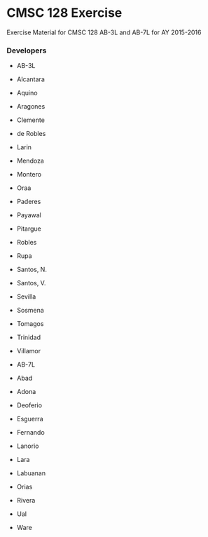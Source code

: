 # CMSC 128 Exercise

Exercise Material for CMSC 128 AB-3L and AB-7L for AY 2015-2016

### Developers
* AB-3L
 * Alcantara
 * Aquino
 * Aragones
 * Clemente
 * de Robles
 * Larin
 * Mendoza
 * Montero
 * Oraa
 * Paderes
 * Payawal
 * Pitargue
 * Robles
 * Rupa
 * Santos, N.
 * Santos, V.
 * Sevilla
 * Sosmena
 * Tomagos
 * Trinidad
 * Villamor


* AB-7L
 * Abad
 * Adona
 * Deoferio
 * Esguerra
 * Fernando
 * Lanorio
 * Lara	
 * Labuanan
 * Orias
 * Rivera
 * Ual
 * Ware


